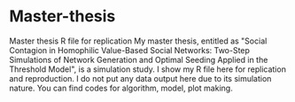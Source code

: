# Master-thesis
Master thesis R file for replication
My master thesis, entitled as "Social Contagion in Homophilic Value-Based Social Networks: Two-Step Simulations of Network Generation and Optimal Seeding Applied in the Threshold Model", is a simulation study. I show my R file here for replication and reproduction. I do not put any data output here due to its simulation nature.
You can find codes for algorithm, model, plot making.
